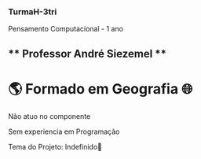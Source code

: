 ### TurmaH-3tri

Pensamento Computacional - 1 ano

## ** Professor André Siezemel **

# :earth_americas: Formado em Geografia :globe_with_meridians:

Não atuo no componente 

Sem experiencia em Programação

Tema do Projeto: Indefinido:star2:
